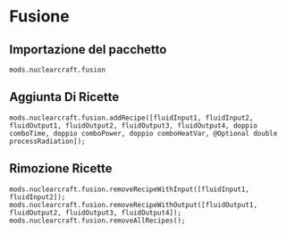 # Fusione

## Importazione del pacchetto
`mods.nuclearcraft.fusion`

## Aggiunta Di Ricette
```zenscript
mods.nuclearcraft.fusion.addRecipe([fluidInput1, fluidInput2, fluidOutput1, fluidOutput2, fluidOutput3, fluidOutput4, doppio comboTime, doppio comboPower, doppio comboHeatVar, @Optional double processRadiation]);
```

## Rimozione Ricette
```zenscript
mods.nuclearcraft.fusion.removeRecipeWithInput([fluidInput1, fluidInput2]);
mods.nuclearcraft.fusion.removeRecipeWithOutput([fluidOutput1, fluidOutput2, fluidOutput3, fluidOutput4]);
mods.nuclearcraft.fusion.removeAllRecipes();
```